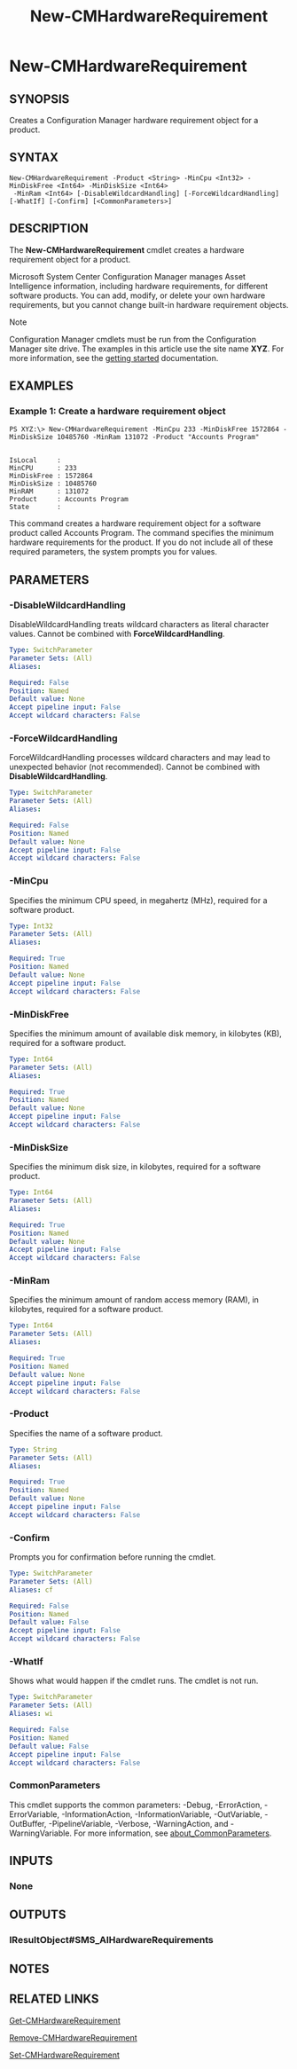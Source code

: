 ﻿---
description: Creates a Configuration Manager hardware requirement object for a product.
external help file: AdminUI.PS.AssetIntelligence.dll-Help.xml
Module Name: ConfigurationManager
ms.date: 05/07/2019
schema: 2.0.0
title: New-CMHardwareRequirement
---

# New-CMHardwareRequirement

## SYNOPSIS
Creates a Configuration Manager hardware requirement object for a product.

## SYNTAX

```
New-CMHardwareRequirement -Product <String> -MinCpu <Int32> -MinDiskFree <Int64> -MinDiskSize <Int64>
 -MinRam <Int64> [-DisableWildcardHandling] [-ForceWildcardHandling] [-WhatIf] [-Confirm] [<CommonParameters>]
```

## DESCRIPTION
The **New-CMHardwareRequirement** cmdlet creates a hardware requirement object for a product.

Microsoft System Center Configuration Manager manages Asset Intelligence information, including hardware requirements, for different software products.
You can add, modify, or delete your own hardware requirements, but you cannot change built-in hardware requirement objects.

> [!NOTE]
> Configuration Manager cmdlets must be run from the Configuration Manager site drive.
> The examples in this article use the site name **XYZ**. For more information, see the
> [getting started](/powershell/sccm/overview) documentation.

## EXAMPLES

### Example 1: Create a hardware requirement object
```
PS XYZ:\> New-CMHardwareRequirement -MinCpu 233 -MinDiskFree 1572864 -MinDiskSize 10485760 -MinRam 131072 -Product "Accounts Program"


IsLocal     :
MinCPU      : 233
MinDiskFree : 1572864
MinDiskSize : 10485760
MinRAM      : 131072
Product     : Accounts Program
State       :
```

This command creates a hardware requirement object for a software product called Accounts Program.
The command specifies the minimum hardware requirements for the product.
If you do not include all of these required parameters, the system prompts you for values.

## PARAMETERS

### -DisableWildcardHandling
DisableWildcardHandling treats wildcard characters as literal character values. Cannot be combined with **ForceWildcardHandling**.

```yaml
Type: SwitchParameter
Parameter Sets: (All)
Aliases:

Required: False
Position: Named
Default value: None
Accept pipeline input: False
Accept wildcard characters: False
```

### -ForceWildcardHandling
ForceWildcardHandling processes wildcard characters and may lead to unexpected behavior (not recommended). Cannot be combined with **DisableWildcardHandling**.

```yaml
Type: SwitchParameter
Parameter Sets: (All)
Aliases:

Required: False
Position: Named
Default value: None
Accept pipeline input: False
Accept wildcard characters: False
```

### -MinCpu
Specifies the minimum CPU speed, in megahertz (MHz), required for a software product.

```yaml
Type: Int32
Parameter Sets: (All)
Aliases:

Required: True
Position: Named
Default value: None
Accept pipeline input: False
Accept wildcard characters: False
```

### -MinDiskFree
Specifies the minimum amount of available disk memory, in kilobytes (KB), required for a software product.

```yaml
Type: Int64
Parameter Sets: (All)
Aliases:

Required: True
Position: Named
Default value: None
Accept pipeline input: False
Accept wildcard characters: False
```

### -MinDiskSize
Specifies the minimum disk size, in kilobytes, required for a software product.

```yaml
Type: Int64
Parameter Sets: (All)
Aliases:

Required: True
Position: Named
Default value: None
Accept pipeline input: False
Accept wildcard characters: False
```

### -MinRam
Specifies the minimum amount of random access memory (RAM), in kilobytes, required for a software product.

```yaml
Type: Int64
Parameter Sets: (All)
Aliases:

Required: True
Position: Named
Default value: None
Accept pipeline input: False
Accept wildcard characters: False
```

### -Product
Specifies the name of a software product.

```yaml
Type: String
Parameter Sets: (All)
Aliases:

Required: True
Position: Named
Default value: None
Accept pipeline input: False
Accept wildcard characters: False
```

### -Confirm
Prompts you for confirmation before running the cmdlet.

```yaml
Type: SwitchParameter
Parameter Sets: (All)
Aliases: cf

Required: False
Position: Named
Default value: False
Accept pipeline input: False
Accept wildcard characters: False
```

### -WhatIf
Shows what would happen if the cmdlet runs.
The cmdlet is not run.

```yaml
Type: SwitchParameter
Parameter Sets: (All)
Aliases: wi

Required: False
Position: Named
Default value: False
Accept pipeline input: False
Accept wildcard characters: False
```

### CommonParameters
This cmdlet supports the common parameters: -Debug, -ErrorAction, -ErrorVariable, -InformationAction, -InformationVariable, -OutVariable, -OutBuffer, -PipelineVariable, -Verbose, -WarningAction, and -WarningVariable. For more information, see [about_CommonParameters](http://go.microsoft.com/fwlink/?LinkID=113216).

## INPUTS

### None

## OUTPUTS

### IResultObject#SMS_AIHardwareRequirements

## NOTES

## RELATED LINKS

[Get-CMHardwareRequirement](Get-CMHardwareRequirement.md)

[Remove-CMHardwareRequirement](Remove-CMHardwareRequirement.md)

[Set-CMHardwareRequirement](Set-CMHardwareRequirement.md)


